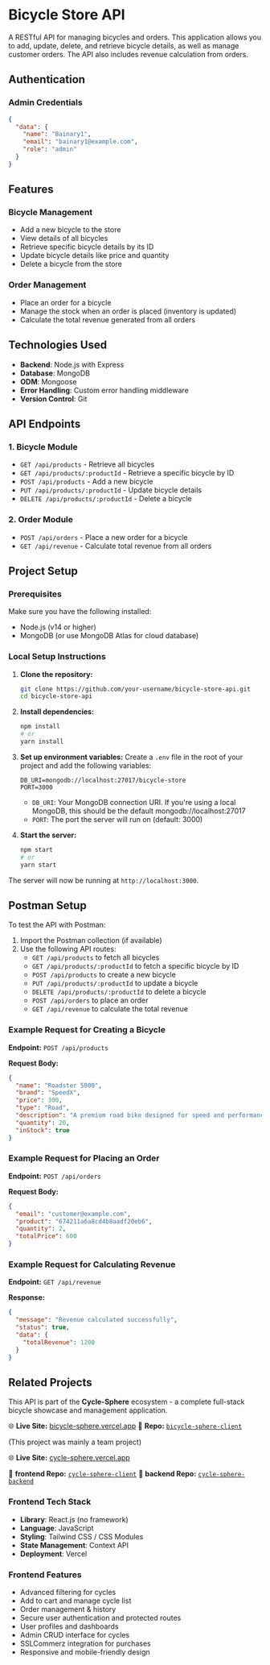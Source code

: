 # Bicycle Store API

A RESTful API for managing bicycles and orders. This application allows you to add, update, delete, and retrieve bicycle details, as well as manage customer orders. The API also includes revenue calculation from orders.

## Authentication

### Admin Credentials
```json
{
  "data": {
    "name": "Bainary1",
    "email": "bainary1@example.com",
    "role": "admin"
  }
}
```

## Features

### Bicycle Management
- Add a new bicycle to the store
- View details of all bicycles
- Retrieve specific bicycle details by its ID
- Update bicycle details like price and quantity
- Delete a bicycle from the store

### Order Management
- Place an order for a bicycle
- Manage the stock when an order is placed (inventory is updated)
- Calculate the total revenue generated from all orders

## Technologies Used

- **Backend**: Node.js with Express
- **Database**: MongoDB
- **ODM**: Mongoose
- **Error Handling**: Custom error handling middleware
- **Version Control**: Git

## API Endpoints

### 1. Bicycle Module

- `GET /api/products` - Retrieve all bicycles
- `GET /api/products/:productId` - Retrieve a specific bicycle by ID
- `POST /api/products` - Add a new bicycle
- `PUT /api/products/:productId` - Update bicycle details
- `DELETE /api/products/:productId` - Delete a bicycle

### 2. Order Module

- `POST /api/orders` - Place a new order for a bicycle
- `GET /api/revenue` - Calculate total revenue from all orders

## Project Setup

### Prerequisites

Make sure you have the following installed:
- Node.js (v14 or higher)
- MongoDB (or use MongoDB Atlas for cloud database)

### Local Setup Instructions

1. **Clone the repository:**
   ```bash
   git clone https://github.com/your-username/bicycle-store-api.git
   cd bicycle-store-api
   ```

2. **Install dependencies:**
   ```bash
   npm install
   # or
   yarn install
   ```

3. **Set up environment variables:**
   Create a `.env` file in the root of your project and add the following variables:
   ```
   DB_URI=mongodb://localhost:27017/bicycle-store
   PORT=3000
   ```
   - `DB_URI`: Your MongoDB connection URI. If you're using a local MongoDB, this should be the default mongodb://localhost:27017
   - `PORT`: The port the server will run on (default: 3000)

4. **Start the server:**
   ```bash
   npm start
   # or
   yarn start
   ```

The server will now be running at `http://localhost:3000`.

## Postman Setup

To test the API with Postman:

1. Import the Postman collection (if available)
2. Use the following API routes:
   - `GET /api/products` to fetch all bicycles
   - `GET /api/products/:productId` to fetch a specific bicycle by ID
   - `POST /api/products` to create a new bicycle
   - `PUT /api/products/:productId` to update a bicycle
   - `DELETE /api/products/:productId` to delete a bicycle
   - `POST /api/orders` to place an order
   - `GET /api/revenue` to calculate the total revenue

### Example Request for Creating a Bicycle

**Endpoint:** `POST /api/products`

**Request Body:**
```json
{
  "name": "Roadster 5000",
  "brand": "SpeedX",
  "price": 300,
  "type": "Road",
  "description": "A premium road bike designed for speed and performance.",
  "quantity": 20,
  "inStock": true
}
```

### Example Request for Placing an Order

**Endpoint:** `POST /api/orders`

**Request Body:**
```json
{
  "email": "customer@example.com",
  "product": "674211a6a8cd4b8aadf20eb6",
  "quantity": 2,
  "totalPrice": 600
}
```

### Example Request for Calculating Revenue

**Endpoint:** `GET /api/revenue`

**Response:**
```json
{
  "message": "Revenue calculated successfully",
  "status": true,
  "data": {
    "totalRevenue": 1200
  }
}
```

## Related Projects

This API is part of the **Cycle-Sphere** ecosystem - a complete full-stack bicycle showcase and management application.

🌐 **Live Site:** [bicycle-sphere.vercel.app](https://bicycle-sphere-new.vercel.app) 
📁 **Repo:** [`bicycle-sphere-client`](https://github.com/ArifMiah07/bicycle-sphere-client)
<!--📁 **backend Repo:** [`bicycle-sphere-backend`](https://github.com/ArifMiah07/bicycle-sphere-backend)-->

(This project was mainly a team project)

🌐 **Live Site:** [cycle-sphere.vercel.app](https://bicycle-sphere-new.vercel.app)

📁 **frontend Repo:** [`cycle-sphere-client`](https://github.com/Faey2023/cycle-sphere)
📁 **backend Repo:** [`cycle-sphere-backend`](https://github.com/afrinchowa/bicycle_Pedal_Paradise)

### Frontend Tech Stack
- **Library**: React.js (no framework)
- **Language**: JavaScript
- **Styling**: Tailwind CSS / CSS Modules
- **State Management**: Context API
- **Deployment**: Vercel

### Frontend Features
- Advanced filtering for cycles
- Add to cart and manage cycle list
- Order management & history
- Secure user authentication and protected routes
- User profiles and dashboards
- Admin CRUD interface for cycles
- SSLCommerz integration for purchases
- Responsive and mobile-friendly design
